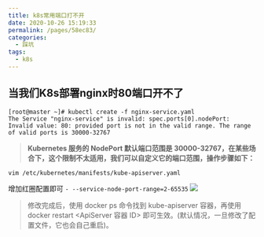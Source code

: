 ```yaml
---
title: k8s常用端口打不开
date: 2020-10-26 15:19:33
permalink: /pages/58ec83/
categories:
  - 踩坑
tags: 
  - k8s
---
```

## 当我们K8s部署nginx时80端口开不了
```shell
[root@master ~]# kubectl create -f nginx-service.yaml
The Service "nginx-service" is invalid: spec.ports[0].nodePort: Invalid value: 80: provided port is not in the valid range. The range of valid ports is 30000-32767
```
>**Kubernetes 服务的 NodePort 默认端口范围是 30000-32767，在某些场合下，这个限制不太适用，我们可以自定义它的端口范围，操作步骤如下：**

```shell
vim /etc/kubernetes/manifests/kube-apiserver.yaml
```
增加红圈配置即可
`- --service-node-port-range=2-65535`
![](https://cdn.jsdelivr.net/gh/summerking1/image@main/79.png)
>修改完成后，使用 docker ps 命令找到 kube-apiserver 容器，再使用 docker restart <ApiServer 容器 ID> 即可生效。(默认情况，一旦修改了配置文件，它也会自己重启)。